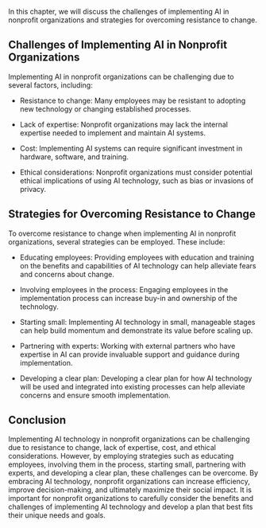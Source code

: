 

In this chapter, we will discuss the challenges of implementing AI in nonprofit organizations and strategies for overcoming resistance to change.

Challenges of Implementing AI in Nonprofit Organizations
--------------------------------------------------------

Implementing AI in nonprofit organizations can be challenging due to several factors, including:

* Resistance to change: Many employees may be resistant to adopting new technology or changing established processes.

* Lack of expertise: Nonprofit organizations may lack the internal expertise needed to implement and maintain AI systems.

* Cost: Implementing AI systems can require significant investment in hardware, software, and training.

* Ethical considerations: Nonprofit organizations must consider potential ethical implications of using AI technology, such as bias or invasions of privacy.

Strategies for Overcoming Resistance to Change
----------------------------------------------

To overcome resistance to change when implementing AI in nonprofit organizations, several strategies can be employed. These include:

* Educating employees: Providing employees with education and training on the benefits and capabilities of AI technology can help alleviate fears and concerns about change.

* Involving employees in the process: Engaging employees in the implementation process can increase buy-in and ownership of the technology.

* Starting small: Implementing AI technology in small, manageable stages can help build momentum and demonstrate its value before scaling up.

* Partnering with experts: Working with external partners who have expertise in AI can provide invaluable support and guidance during implementation.

* Developing a clear plan: Developing a clear plan for how AI technology will be used and integrated into existing processes can help alleviate concerns and ensure smooth implementation.

Conclusion
----------

Implementing AI technology in nonprofit organizations can be challenging due to resistance to change, lack of expertise, cost, and ethical considerations. However, by employing strategies such as educating employees, involving them in the process, starting small, partnering with experts, and developing a clear plan, these challenges can be overcome. By embracing AI technology, nonprofit organizations can increase efficiency, improve decision-making, and ultimately maximize their social impact. It is important for nonprofit organizations to carefully consider the benefits and challenges of implementing AI technology and develop a plan that best fits their unique needs and goals.
